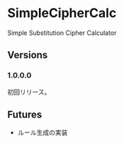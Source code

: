 # SimpleCipherCalc

Simple Substitution Cipher Calculator

## Versions

### 1.0.0.0

初回リリース。  

## Futures

* ルール生成の実装
